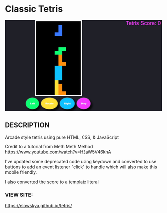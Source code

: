 <h1>Classic Tetris </h1>
<img src="tetris-full-screen.JPG">

<h2>DESCRIPTION</h2>
<p>Arcade style tetris using pure HTML, CSS, & JavaScript</p>
<p>Credit to a tutorial from Meth Meth Method <a href="https://www.youtube.com/watch?v=H2aW5V46khA">https://www.youtube.com/watch?v=H2aW5V46khA</a>
<p>I've updated some deprecated code using keydown and converted to use buttons to add an event listener "click" to handle which will also make this mobile friendly. </p>
<p>I also converted the score to a template literal</p>

<h3>VIEW SITE:</h3>
<a href="https://elowskya.github.io/tetris/ ">https://elowskya.github.io/tetris/ </a>